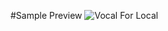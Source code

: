 #Sample Preview
![Vocal For Local](https://github.com/user-attachments/assets/8165cd97-fefa-4108-98b6-52aa23db2817)
